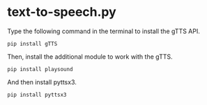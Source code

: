 # text-to-speech.py
Type the following command in the terminal to install the gTTS API.
 ```
pip install gTTS 
```

Then, install the additional module to work with the gTTS.
 
```
pip install playsound
```
And then install pyttsx3. 
```
pip install pyttsx3 
```


